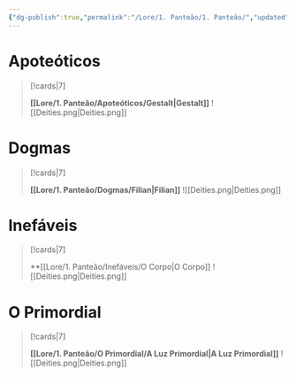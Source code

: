 ```yaml
---
{"dg-publish":true,"permalink":"/Lore/1. Panteão/1. Panteão/","updated":"2025-06-25T07:36:29.148-03:00"}
---
```


# Apoteóticos
> [!cards|7]
>
>**[[Lore/1. Panteão/Apoteóticos/Gestalt\|Gestalt]]**
>![[Deities.png\|Deities.png]]

# Dogmas
> [!cards|7]
>
>**[[Lore/1. Panteão/Dogmas/Filian\|Filian]]**
>![[Deities.png\|Deities.png]]

# Inefáveis
> [!cards|7]
> 
> **[[Lore/1. Panteão/Inefáveis/O Corpo\|O Corpo]]
> ![[Deities.png\|Deities.png]]

# O Primordial
>[!cards|7]
>
>**[[Lore/1. Panteão/O Primordial/A Luz Primordial\|A Luz Primordial]]**
>![[Deities.png\|Deities.png]]